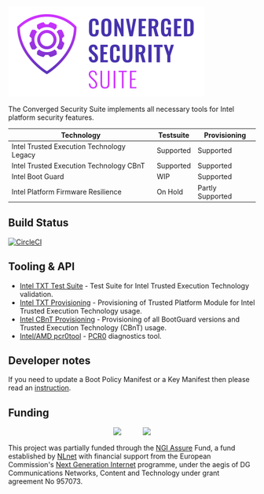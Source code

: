 
![image](assets/logo.png)

The Converged Security Suite implements all necessary tools for Intel platform security features.

| Technology | Testsuite | Provisioning |
| --- | --- | --- |
| Intel Trusted Execution Technology Legacy | Supported | Supported |
| Intel Trusted Execution Technology CBnT | Supported | Supported |
| Intel Boot Guard | WIP | Supported |
| Intel Platform Firmware Resilience | On Hold | Partly Supported |

Build Status
------------
[![CircleCI](https://circleci.com/gh/9elements/converged-security-suite.svg?style=svg)](https://circleci.com/gh/9elements/converged-security-suite)

Tooling & API
-------------

* [Intel TXT Test Suite](cmd/txt-suite) - Test Suite for Intel Trusted Execution Technology validation.
* [Intel TXT Provisioning](cmd/txt-prov) - Provisioning of Trusted Platform Module for Intel Trusted Execution Technology usage.
* [Intel CBnT Provisioning](cmd/bg-prov) - Provisioning of all BootGuard versions and Trusted Execution Technology (CBnT) usage.
* [Intel/AMD pcr0tool](cmd/pcr0tool) - [PCR0](https://security.stackexchange.com/questions/127224/what-does-crtm-refer-to) diagnostics tool.

Developer notes
---------------

If you need to update a Boot Policy Manifest or a Key Manifest then please
read an [instruction](./pkg/intel/metadata/manifest/README.md).

Funding
--------------
<p align="center">
<img src="https://nlnet.nl/logo/banner.svg" height="80">
&nbsp;&nbsp;&nbsp;&nbsp;&nbsp;&nbsp;&nbsp;&nbsp;&nbsp;
<img src="https://nlnet.nl/image/logos/NGIAssure_tag.svg" height="80">
</p>

This project was partially funded through the [NGI Assure](https://nlnet.nl/assure) Fund, a fund established by [NLnet](https://nlnet.nl/) with financial support from the European Commission's [Next Generation Internet](https://ngi.eu/) programme, under the aegis of DG Communications Networks, Content and Technology under grant agreement No 957073.
